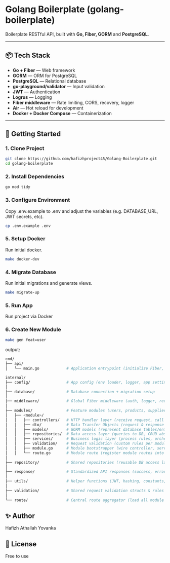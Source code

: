 # Golang Boilerplate (golang-boilerplate)

Boilerplate RESTful API, built with **Go, Fiber, GORM** and **PostgreSQL**.

---

## 📦 Tech Stack

- **Go + Fiber** — Web framework
- **GORM** — ORM for PostgreSQL
- **PostgreSQL** — Relational database
- **go-playground/validator** — Input validation
- **JWT** — Authentication
- **Logrus** — Logging
- **Fiber middleware** — Rate limiting, CORS, recovery, logger
- **Air** — Hot reload for development
- **Docker + Docker Compose** — Containerization

---

## 🚀 Getting Started

### 1. Clone Project

```bash
git clone https://github.com/hafizhproject45/Golang-Boilerplate.git
cd golang-boilerplate
```

### 2. Install Dependencies

```bash
go mod tidy
```

### 3. Configure Environment

Copy .env.example to .env and adjust the variables (e.g. DATABASE_URL, JWT secrets, etc).

```bash
cp .env.example .env
```

### 5. Setup Docker

Run initial docker.

```bash
make docker-dev
```

### 4. Migrate Database

Run initial migrations and generate views.

```bash
make migrate-up
```

### 5. Run App

Run project via Docker

### 6. Create New Module

```bash
make gen feat=user
```

output:

```bash
cmd/
├── api/
│   └── main.go            # Application entrypoint (initialize Fiber, load config, connect DB, register route)

internal/
├── config/                # App config (env loader, logger, app settings)
│
├── database/              # Database connection + migration setup
│
├── middleware/            # Global Fiber middleware (auth, logger, recovery, rate limiting)
│
├── modules/               # Feature modules (users, products, suppliers, etc.)
│   ├── <module>/
│   │   ├── controllers/   # HTTP handler layer (receive request, call service, return response)
│   │   ├── dto/           # Data Transfer Objects (request & response payloads, separate from models)
│   │   ├── models/        # GORM models (represent database tables/entities)
│   │   ├── repositories/  # Data access layer (queries to DB, CRUD abstraction)
│   │   ├── services/      # Business logic layer (process rules, orchestrate repository calls)
│   │   ├── validation/    # Request validation (custom rules per module)
│   │   ├── module.go      # Module bootstrapper (wire controller, service, repository together)
│   │   └── route.go       # Module route (register module routes into Fiber app)
│
├── repository/            # Shared repositories (reusable DB access layer across multiple modules)
│
├── response/              # Standardized API responses (success, error, pagination)
│
├── utils/                 # Helper functions (JWT, hashing, constants, enums, etc.)
│
├── validation/            # Shared request validation structs & rules
│
└── route/                 # Central route aggregator (load all module routes into main app)
```

## ✨ Author

Hafizh Athallah Yovanka

## 📃 License

Free to use
